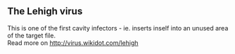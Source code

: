 <h2>The Lehigh virus</h2>

This is one of the first cavity infectors - ie. inserts inself into an unused area of the target file.<br>
Read more on http://virus.wikidot.com/lehigh
